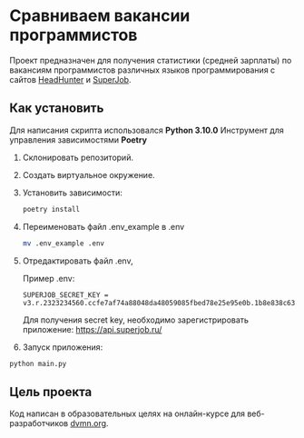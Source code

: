 # Сравниваем вакансии программистов

Проект предназначен для получения статистики (средней зарплаты) по вакансиям программистов различных языков программирования с сайтов [HeadHunter](https://hh.ru) и [SuperJob](https://www.superjob.ru/).

## Как установить

Для написания скрипта использовался __Python 3.10.0__
Инструмент для управления зависимостями __Poetry__

1. Склонировать репозиторий.
2. Создать виртуальное окружение.
3. Установить зависимости:

    ```bash
    poetry install
    ```

4. Переименовать файл .env_example в .env

    ```bash
    mv .env_example .env
    ```

5. Отредактировать файл .env,

    Пример .env:

    ```text
    SUPERJOB_SECRET_KEY = v3.r.2323234560.ccfe7af74a88048da48059085fbed78e25e95e0b.1b8e838c63423180bb61d5233a40ea92ea2429c9
    ```

    Для получения secret key, необходимо зарегистрировать приложение: <https://api.superjob.ru/>

6. Запуск приложения:

```bash
python main.py
```

## Цель проекта

Код написан в образовательных целях на онлайн-курсе для веб-разработчиков [dvmn.org](https://dvmn.org/).
